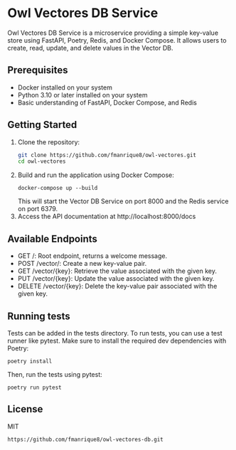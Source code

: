 # Owl Vectores DB Service

Owl Vectores DB Service is a microservice providing a simple key-value store using FastAPI, Poetry, Redis, and Docker Compose. It allows users to create, read, update, and delete values in the Vector DB.

## Prerequisites

- Docker installed on your system
- Python 3.10 or later installed on your system
- Basic understanding of FastAPI, Docker Compose, and Redis

## Getting Started

1. Clone the repository:
   ```bash
   git clone https://github.com/fmanrique8/owl-vectores.git
   cd owl-vectores
2. Build and run the application using Docker Compose:
   ```
   docker-compose up --build
   ```
   This will start the Vector DB Service on port 8000 and the Redis service on port 6379. 
3. Access the API documentation at http://localhost:8000/docs

## Available Endpoints
- GET /: Root endpoint, returns a welcome message.
- POST /vector/: Create a new key-value pair.
- GET /vector/{key}: Retrieve the value associated with the given key.
- PUT /vector/{key}: Update the value associated with the given key.
- DELETE /vector/{key}: Delete the key-value pair associated with the given key.

## Running tests

Tests can be added in the tests directory. To run tests, you can use a test runner like pytest. Make sure to install the required dev dependencies with Poetry:
```
poetry install
```
Then, run the tests using pytest:
```
poetry run pytest
```

## License
MIT
```
https://github.com/fmanrique8/owl-vectores-db.git
```